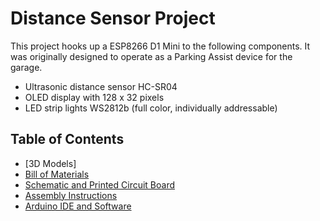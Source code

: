 <h1>Distance Sensor Project</h1>

This project hooks up a ESP8266 D1 Mini to the following components.  It was originally designed to operate as a Parking Assist device for the garage.

* Ultrasonic distance sensor HC-SR04
* OLED display with 128 x 32 pixels
* LED strip lights WS2812b (full color, individually addressable)

<h2>Table of Contents</h2>

* [3D Models]
* [Bill of Materials](docs/bom.md)
* [Schematic and Printed Circuit Board](docs/schematics.md)
* [Assembly Instructions](docs/assembly.md)
* [Arduino IDE and Software](docs/arduino.md)

